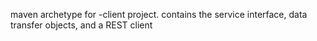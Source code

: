 maven archetype for -client project.
contains the service interface, data transfer objects, and a REST client